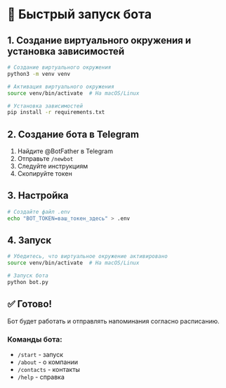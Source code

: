 # 🚀 Быстрый запуск бота

## 1. Создание виртуального окружения и установка зависимостей
```bash
# Создание виртуального окружения
python3 -m venv venv

# Активация виртуального окружения
source venv/bin/activate  # На macOS/Linux

# Установка зависимостей
pip install -r requirements.txt
```

## 2. Создание бота в Telegram
1. Найдите @BotFather в Telegram
2. Отправьте `/newbot`
3. Следуйте инструкциям
4. Скопируйте токен

## 3. Настройка
```bash
# Создайте файл .env
echo "BOT_TOKEN=ваш_токен_здесь" > .env
```

## 4. Запуск
```bash
# Убедитесь, что виртуальное окружение активировано
source venv/bin/activate  # На macOS/Linux

# Запуск бота
python bot.py
```

## ✅ Готово!
Бот будет работать и отправлять напоминания согласно расписанию.

### Команды бота:
- `/start` - запуск
- `/about` - о компании
- `/contacts` - контакты
- `/help` - справка
